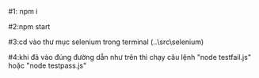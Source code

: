 <!-- CÁCH CHẠY SELENIUM TRONG PROJECT -->

#1: npm i

#2:npm start

#3:cd vào thư mục selenium trong terminal (..\src\selenium)

#4:khi đã vào đúng đường dẫn như trên thì chạy câu lệnh "node testfail.js" hoặc "node testpass.js"

<!-- HẾT! -->
